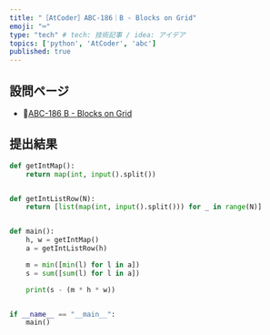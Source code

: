 ```yaml
---
title: "［AtCoder］ABC-186｜B - Blocks on Grid"
emoji: "⌨️"
type: "tech" # tech: 技術記事 / idea: アイデア
topics: ['python', 'AtCoder', 'abc']
published: true
---
```


## 設問ページ

- 🔗[ABC-186 B - Blocks on Grid](https://atcoder.jp/contests/abc186/tasks/abc186_b)

## 提出結果

```python
def getIntMap():
    return map(int, input().split())


def getIntListRow(N):
    return [list(map(int, input().split())) for _ in range(N)]


def main():
    h, w = getIntMap()
    a = getIntListRow(h)

    m = min([min(l) for l in a])
    s = sum([sum(l) for l in a])

    print(s - (m * h * w))


if __name__ == "__main__":
    main()
```
